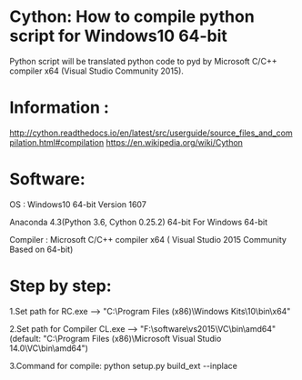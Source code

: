 # Cython: How to compile python script for Windows10 64-bit
Python script will be translated python code to pyd by Microsoft C/C++ compiler x64 (Visual Studio Community 2015).

# Information : 
http://cython.readthedocs.io/en/latest/src/userguide/source_files_and_compilation.html#compilation
https://en.wikipedia.org/wiki/Cython

# Software:
OS : Windows10 64-bit Version 1607

Anaconda 4.3(Python 3.6, Cython 0.25.2) 64-bit For Windows 64-bit

Compiler : Microsoft C/C++ compiler x64 ( Visual Studio 2015 Community Based on 64-bit)

# Step by step:
1.Set path for RC.exe --> "C:\Program Files (x86)\Windows Kits\10\bin\x64"

2.Set path for Compiler CL.exe --> "F:\software\vs2015\VC\bin\amd64" (default: "C:\Program Files (x86)\Microsoft Visual Studio 14.0\VC\bin\amd64")

3.Command for compile: python setup.py build_ext --inplace

